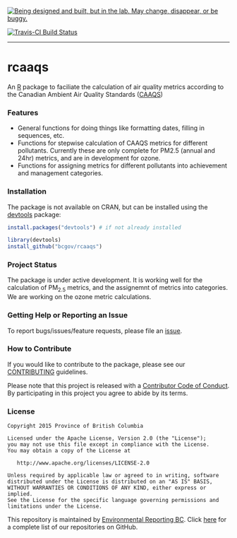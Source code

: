 <!-- README.md is generated from README.Rmd. Please edit that file -->
<a rel="Exploration" href="https://github.com/BCDevExchange/docs/blob/master/discussion/projectstates.md"><img alt="Being designed and built, but in the lab. May change, disappear, or be buggy." style="border-width:0" src="http://bcdevexchange.org/badge/2.svg" title="Being designed and built, but in the lab. May change, disappear, or be buggy." /></a>

[![Travis-CI Build Status](https://travis-ci.org/bcgov/rcaaqs.svg?branch=master)](https://travis-ci.org/bcgov/rcaaqs)

------------------------------------------------------------------------

rcaaqs
======

An [R](www.r-project.org) package to faciliate the calculation of air quality metrics according to the Canadian Ambient Air Quality Standards ([CAAQS](http://www.ccme.ca/en/current_priorities/air/caaqs.html))

### Features

-   General functions for doing things like formatting dates, filling in sequences, etc.
-   Functions for stepwise calculation of CAAQS metrics for different pollutants. Currently these are only complete for PM2.5 (annual and 24hr) metrics, and are in development for ozone.
-   Functions for assigning metrics for different pollutants into achievement and management categories.

### Installation

The package is not available on CRAN, but can be installed using the [devtools](https://github.com/hadley/devtools) package:

``` r
install.packages("devtools") # if not already installed

library(devtools)
install_github("bcgov/rcaaqs")
```

### Project Status

The package is under active development. It is working well for the calculation of PM<sub>2.5</sub> metrics, and the assignemnt of metrics into categories. We are working on the ozone metric calculations.

### Getting Help or Reporting an Issue

To report bugs/issues/feature requests, please file an [issue](https://github.com/bcgov/rcaaqs/issues/).

### How to Contribute

If you would like to contribute to the package, please see our [CONTRIBUTING](CONTRIBUTING.md) guidelines.

Please note that this project is released with a [Contributor Code of Conduct](CODE_OF_CONDUCT.md). By participating in this project you agree to abide by its terms.

### License

    Copyright 2015 Province of British Columbia

    Licensed under the Apache License, Version 2.0 (the "License");
    you may not use this file except in compliance with the License.
    You may obtain a copy of the License at 

       http://www.apache.org/licenses/LICENSE-2.0

    Unless required by applicable law or agreed to in writing, software
    distributed under the License is distributed on an "AS IS" BASIS,
    WITHOUT WARRANTIES OR CONDITIONS OF ANY KIND, either express or implied.
    See the License for the specific language governing permissions and
    limitations under the License.

This repository is maintained by [Environmental Reporting BC](http://www.env.gov.bc.ca/soe/). Click [here](https://github.com/bcgov/EnvReportBC-RepoList) for a complete list of our repositories on GitHub.
